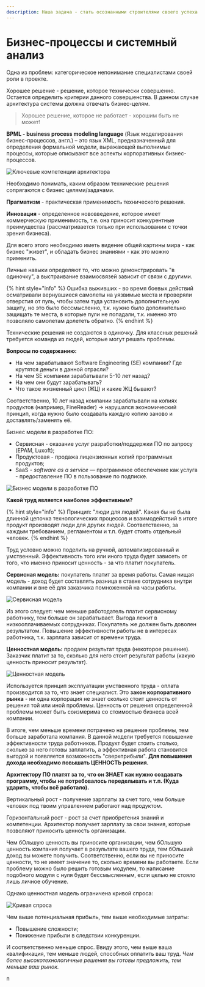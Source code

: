 ```yaml
---
description: Наша задача - стать осознанными строителями своего успеха
---
```


# Бизнес-процессы и системный анализ

Одна из проблем: категорическое непонимание специалистами своей роли в проекте.

Хорошее решение - решение, которое технически совершенно. Остается определить критерии данного совершенства. В данном случае архитектура системы должна отвечать бизнес-целям. 

> Хорошее решение, которое не работает - хорошим быть не может!

**BPML - business process modeling language**  \(Язык моделирования бизнес-процессов, англ.\) – это язык XML, предназначенный для определения формальной модели, выражающей выполнимые процессы, которые описывают все аспекты корпоративных бизнес-процессов.   


![&#x41A;&#x43B;&#x44E;&#x447;&#x435;&#x432;&#x44B;&#x435; &#x43A;&#x43E;&#x43C;&#x43F;&#x435;&#x442;&#x435;&#x43D;&#x446;&#x438;&#x438; &#x430;&#x440;&#x445;&#x438;&#x442;&#x435;&#x43A;&#x442;&#x43E;&#x440;&#x430;](../.gitbook/assets/image.png)

Необходимо понимать, каким образом технические решения сопрягаются с бизнес целями/задачами.

**Прагматизм** - практическая применимость технического решения.

**Инновация** - определенное нововведение, которое имеет коммерческую применимость, т.е. она приносит конкурентные преимущества \(рассматривается только при использовании с точки зрения бизнеса\).

Для всего этого необходимо иметь видение общей картины мира - как бизнес "живет", и обладать бизнес знаниями - как это можно применить.

Личные навыки определяют то, что можно демонстрировать "в одиночку", а выстраивание взаимосвязей зависит от связи с другими.

{% hint style="info" %}
Ошибка выживших - во время боевых действий осматривали вернувшиеся самолеты на уязвимые места и проверяли отверстия от пуль, чтобы затем туда установить дополнительную защиту, но это было бессмысленно, т.к. нужно было дополнительно защищать те места, в которые пули не попадали, т.к. именно это позволяло самолетам долететь обратно.
{% endhint %}

Технические решения не создаются в одиночку. Для классных решений требуется команда из людей, которые могут решать проблемы.

**Вопросы по содержанию:**

* На чем зарабатывают Software Engineering \(SE\) компании? Где крутятся деньги в данной отрасли?
* На чем SE компании зарабатывали 5-10 лет назад?
* На чем они будут зарабатывать?
* Что такое жизненный цикл \(ЖЦ\) и какие ЖЦ бывают?

Соответственно, 10 лет назад компании зарабатывали на копиях продуктов \(например, FineReader\) -&gt; нарушался экономический принцип, когда нужно было создавать каждую копию заново и доставлять/заменять её. 

Бизнес модели в разработке ПО: 

* Сервисная - оказание услуг разработки/поддержки ПО по запросу \(EPAM, Luxoft\);
* Продуктовая - продажа лицензионных копий программных продуктов;
* SaaS -  _software as a service_ — программное обеспечение как услуга - предоставление ПО в пользование по подписке.

![&#x411;&#x438;&#x437;&#x43D;&#x435;&#x441; &#x43C;&#x43E;&#x434;&#x435;&#x43B;&#x438; &#x432; &#x440;&#x430;&#x437;&#x440;&#x430;&#x431;&#x43E;&#x442;&#x43A;&#x435; &#x41F;&#x41E;](../.gitbook/assets/image%20%281%29.png)

**Какой труд является наиболее эффективным?**

{% hint style="info" %}
Принцип: "люди для людей". Какая бы не была длинной цепочка технологических процессов и взаимодействий в итоге продукт производят люди для других людей. Соответственно, за каждым требованием, регламентом и т.п. будет стоять отдельный человек.
{% endhint %}

Труд условно можно поделить на ручной, автоматизированный и умственный. Эффективность того или иного труда будет зависеть от того, что именно приносит ценность - за что платит покупатель.

**Сервисная модель:** покупатель платит за время работы. Самая нищая модель - доход будет составлять разница в ставке сотрудника внутри компании и вне её для заказчика помноженной на часы работы.

![&#x421;&#x435;&#x440;&#x432;&#x438;&#x441;&#x43D;&#x430;&#x44F; &#x43C;&#x43E;&#x434;&#x435;&#x43B;&#x44C;](../.gitbook/assets/image%20%282%29.png)

Из этого следует: чем меньше работодатель платит сервисному работнику, тем больше он зарабатывает. Выгода лежит в низкооплачиваемых сотрудниках. Покупатель же должен быть доволен результатом. Повышение эффективности работы не в интересах работника, т.к. зарплата зависит от времени труда.

**Ценностная модель:** продаем результат труда \(некоторое решение\). Заказчик платит за то, сколько для него стоит результат работы \(какую ценность приносит результат\). 

![&#x426;&#x435;&#x43D;&#x43D;&#x43E;&#x441;&#x442;&#x43D;&#x430;&#x44F; &#x43C;&#x43E;&#x434;&#x435;&#x43B;&#x44C;](../.gitbook/assets/image%20%283%29.png)

Используется принцип эксплуатации умственного труда - оплата производится за то, что знает специалист. Это **закон корпоративного рынка** - ни одна корпорация не знает сколько стоит ценность от решения той или иной проблемы. Ценность от решения определенной проблемы может быть соизмерима со стоимостью бизнеса всей компании. 

В итоге, чем меньше времени потрачено на решение проблемы, тем больше заработала компания. В данной модели требуется повышение эффективности труда работников. Продукт будет стоить столько, сколько за него готовы заплатить, а эффективная работа становится выгодой и появляется возможность "сверхприбыли". **Для повышения дохода необходимо повышать ЦЕННОСТЬ решения.**

**Архитектору ПО платят за то, что он ЗНАЕТ как нужно создавать программу, чтобы не потребовалось переделывать и т.п. \(Куда ударить, чтобы всё работало\).**

Вертикальный рост - получение зарплаты за счет того, чем больше человек под твоим управлением работают над продуктом.

Горизонтальный рост - рост за счет приобретения знаний и компетенции. Архитектор получает зарплату за свои знания, которые позволяют приносить ценность организации. 

Чем бОльшую ценность вы приносите организации, чем бОльшую ценность компания получает в результате вашего труда, тем бОльший доход вы можете получить. Соответственно, если вы не приносите ценности, то не имеет значение то, сколько времени вы работаете. Если проблему можно было решить готовым модулем, то написание подобного модуля с нуля будет бессмысленным, если целью не стояло лишь личное обучение.

Однако ценностная модель ограничена кривой спроса:

![&#x41A;&#x440;&#x438;&#x432;&#x430;&#x44F; &#x441;&#x43F;&#x440;&#x43E;&#x441;&#x430;](../.gitbook/assets/image%20%284%29.png)

Чем выше потенциальная прибыль, тем выше необходимые затраты:

* Повышение сложности;
* Понижение прибыли в следствии конкуренции.

И соответственно меньше спрос. Ввиду этого, чем выше ваша квалификация, тем меньше людей, способных оплатить ваш труд. _Чем более высокотехнологичные решения вы готовы предложить, тем меньше ваш рынок._

п



